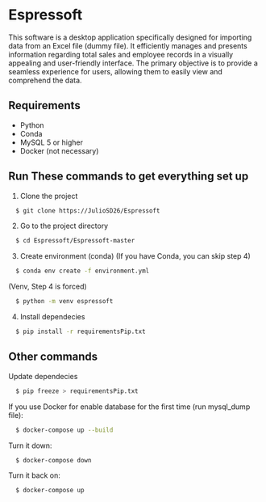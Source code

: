 
# Espressoft

This software is a desktop application specifically designed for importing data from an Excel file (dummy file). It efficiently manages and presents information regarding total sales and employee records in a visually appealing and user-friendly interface. The primary objective is to provide a seamless experience for users, allowing them to easily view and comprehend the data.

## Requirements
- Python
- Conda
- MySQL 5 or higher
- Docker (not necessary)

## Run These commands to get everything set up

1. Clone the project

```bash
  $ git clone https://JulioSD26/Espressoft
```

2. Go to the project directory

```bash
  $ cd Espressoft/Espressoft-master
```

3. Create environment (conda) (If you have Conda, you can skip step 4)

```bash
  $ conda env create -f environment.yml
```
(Venv, Step 4 is forced)
```bash
  $ python -m venv espressoft
```

4. Install dependecies

```bash
  $ pip install -r requirementsPip.txt
```

## Other commands

Update dependecies

```bash
  $ pip freeze > requirementsPip.txt
```

If you use Docker for enable database for the first time (run mysql_dump file):
```bash
  $ docker-compose up --build
```
Turn it down:
```bash
  $ docker-compose down
```
Turn it back on:
```bash
  $ docker-compose up
```

